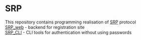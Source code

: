 # SRP

This repository contains programming realisation of [SRP](https://en.wikipedia.org/wiki/Secure_Remote_Password_protocol) protocol<br>
[SRP_web](https://github.com/zexy-swami/SRP/tree/main/SRP_web) - backend for registration site<br>
[SRP_CLI](https://github.com/zexy-swami/SRP/tree/main/SRP_CLI) - CLI tools for authentication without using passwords